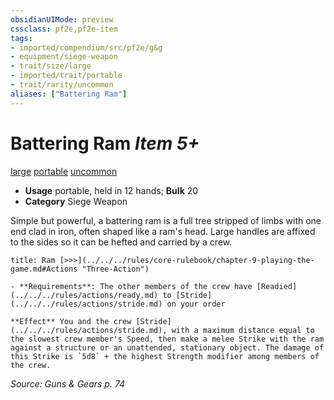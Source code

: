 ```yaml
---
obsidianUIMode: preview
cssclass: pf2e,pf2e-item
tags:
- imported/compendium/src/pf2e/g&g
- equipment/siege-weapon
- trait/size/large
- imported/trait/portable
- trait/rarity/uncommon
aliases: ["Battering Ram"]
---
```

# Battering Ram *Item 5+*  
[large](large-b1.md)  [portable](portable-g-g.md)  [uncommon](uncommon.md)  

- **Usage** portable, held in 12 hands; **Bulk** 20
- **Category** Siege Weapon

Simple but powerful, a battering ram is a full tree stripped of limbs with one end clad in iron, often shaped like a ram's head. Large handles are affixed to the sides so it can be hefted and carried by a crew.

```ad-embed-ability
title: Ram [>>>](../../../rules/core-rulebook/chapter-9-playing-the-game.md#Actions "Three-Action")

- **Requirements**: The other members of the crew have [Readied](../../../rules/actions/ready.md) to [Stride](../../../rules/actions/stride.md) on your order

**Effect** You and the crew [Stride](../../../rules/actions/stride.md), with a maximum distance equal to the slowest crew member's Speed, then make a melee Strike with the ram against a structure or an unattended, stationary object. The damage of this Strike is `5d8` + the highest Strength modifier among members of the crew.
```

*Source: Guns & Gears p. 74*

